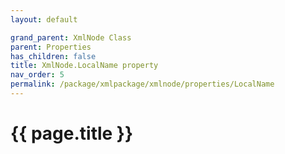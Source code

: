 ```yaml
---
layout: default

grand_parent: XmlNode Class
parent: Properties
has_children: false
title: XmlNode.LocalName property
nav_order: 5
permalink: /package/xmlpackage/xmlnode/properties/LocalName
---
```

# {{ page.title }}
